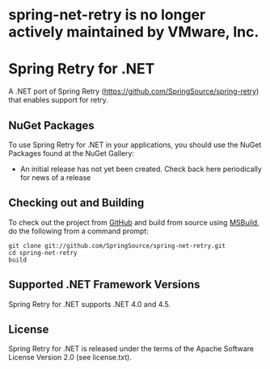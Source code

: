 # spring-net-retry is no longer actively maintained by VMware, Inc.

Spring Retry for .NET
=====================

A .NET port of Spring Retry (https://github.com/SpringSource/spring-retry) that enables support for retry.

## NuGet Packages

To use Spring Retry for .NET in your applications, you should use the NuGet Packages found at the NuGet Gallery:

* An initial release has not yet been created. Check back here periodically for news of a release


## Checking out and Building

To check out the project from [GitHub](https://github.com/SpringSource/spring-net-amqp) and build from source using [MSBuild](http://msdn.microsoft.com/en-us/library/vstudio/dd393574.aspx), do the following from a command prompt:

    git clone git://github.com/SpringSource/spring-net-retry.git
    cd spring-net-retry
    build

## Supported .NET Framework Versions

Spring Retry for .NET supports .NET 4.0 and 4.5.

## License

Spring Retry for .NET is released under the terms of the Apache Software License Version 2.0 (see license.txt).